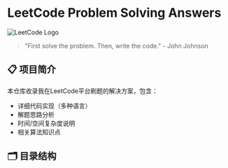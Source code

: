 # LeetCode Problem Solving Answers

![LeetCode Logo](https://leetcode.com/static/images/LeetCode_logo.png)

> "First solve the problem. Then, write the code." - John Johnson

## 📋 项目简介

本仓库收录我在LeetCode平台刷题的解决方案，包含：
- 详细代码实现（多种语言）
- 解题思路分析
- 时间/空间复杂度说明
- 相关算法知识点

## 🗂 目录结构

